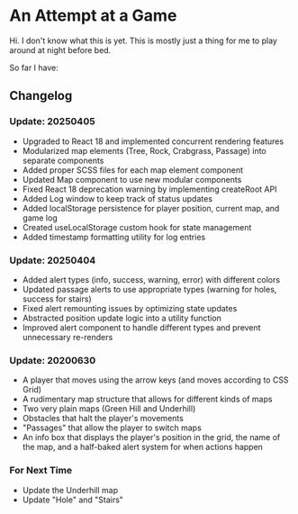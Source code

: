 # An Attempt at a Game
Hi. I don't know what this is yet. This is mostly just a thing for me to play around at night before bed.

So far I have:

## Changelog

### Update: 20250405
* Upgraded to React 18 and implemented concurrent rendering features
* Modularized map elements (Tree, Rock, Crabgrass, Passage) into separate components
* Added proper SCSS files for each map element component
* Updated Map component to use new modular components
* Fixed React 18 deprecation warning by implementing createRoot API
* Added Log window to keep track of status updates
* Added localStorage persistence for player position, current map, and game log
* Created useLocalStorage custom hook for state management
* Added timestamp formatting utility for log entries

### Update: 20250404
* Added alert types (info, success, warning, error) with different colors
* Updated passage alerts to use appropriate types (warning for holes, success for stairs)
* Fixed alert remounting issues by optimizing state updates
* Abstracted position update logic into a utility function
* Improved alert component to handle different types and prevent unnecessary re-renders

### Update: 20200630
* A player that moves using the arrow keys (and moves according to CSS Grid)
* A rudimentary map structure that allows for different kinds of maps
* Two very plain maps (Green Hill and Underhill)
* Obstacles that halt the player's movements
* "Passages" that allow the player to switch maps
* An info box that displays the player's position in the grid, the name of the map, and a half-baked alert system for when actions happen

### For Next Time
* Update the Underhill map
* Update "Hole" and "Stairs"
